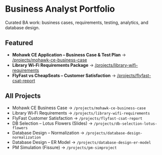# Business Analyst Portfolio

Curated BA work: business cases, requirements, testing, analytics, and database design.

## Featured
- **Mohawk CE Application – Business Case & Test Plan** → [/projects/mohawk-ce-business-case](projects/mohawk-ce-business-case/README.md)
- **Library Wi‑Fi Requirements Package** → [/projects/library-wifi-requirements](projects/library-wifi-requirements/README.md)
- **FlyFast vs CheapSeats – Customer Satisfaction** → [/projects/flyfast-csat-report](projects/flyfast-csat-report/README.md)

## All Projects
- Mohawk CE Business Case → `/projects/mohawk-ce-business-case`
- Library Wi‑Fi Requirements → `/projects/library-wifi-requirements`
- FlyFast Customer Satisfaction → `/projects/flyfast-csat-report`
- DB Selection – Lotus Flowers (Slides) → `/projects/db-selection-lotus-flowers`
- Database Design – Normalization → `/projects/database-design-normalization`
- Database Design – ER Model → `/projects/database-design-er-model`
- PM Simulation (Fissure) → `/projects/pm-simproject`
